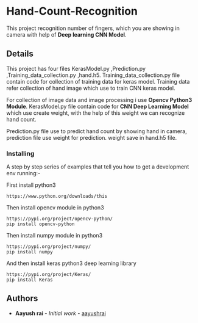 # Hand-Count-Recognition

This project recognition number of fingers, which you are showing in camera with help of **Deep learning CNN Model**.

## Details

This project has four files KerasModel.py ,Prediction.py ,Training_data_collection.py ,hand.h5. Training_data_collection.py file contain 
code for collection of training data for keras model. Training data refer collection of hand image which use to train CNN keras model.

For collection of image data and image processing i use **Opencv Python3 Module**. KerasModel.py file contain code for **CNN Deep Learning Model** which use create weight, with the help of this weight we can recognize hand count. 

Prediction.py file use to predict hand count by showing hand in camera, prediction file use weight for prediction. weight save in hand.h5 file.

### Installing

A step by step series of examples that tell you how to get a development env running:-

First install python3 

```
https://www.python.org/downloads/this 
```

Then install opencv module in python3 

```
https://pypi.org/project/opencv-python/
pip install opencv-python
```

Then install numpy module in python3

```
https://pypi.org/project/numpy/
pip install numpy
```
And then install keras python3 deep learning library

```
https://pypi.org/project/Keras/
pip install Keras
```
## Authors

* **Aayush rai** - *Initial work* - [aayushrai](https://github.com/aayushrai)
